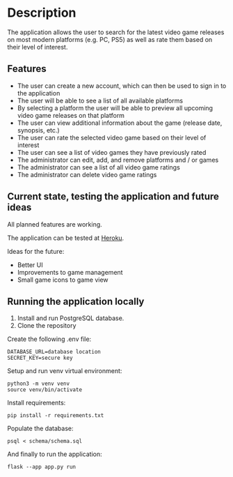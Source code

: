 # Description

The application allows the user to search for the latest video game releases on most modern platforms (e.g. PC, PS5) as well as rate them based on their level of interest.

## Features

- The user can create a new account, which can then be used to sign in to the application
- The user will be able to see a list of all available platforms
- By selecting a platform the user will be able to preview all upcoming video game releases on that platform
- The user can view additional information about the game (release date, synopsis, etc.)
- The user can rate the selected video game based on their level of interest
- The user can see a list of video games they have previously rated
- The administrator can edit, add, and remove platforms and / or games
- The administrator can see a list of all video game ratings
- The administrator can delete video game ratings

## Current state, testing the application and future ideas

All planned features are working.

The application can be tested at [Heroku](https://game-release-search.herokuapp.com/).

Ideas for the future:

- Better UI
- Improvements to game management
- Small game icons to game view

## Running the application locally

1. Install and run PostgreSQL database.
2. Clone the repository

Create the following .env file:

```
DATABASE_URL=database location
SECRET_KEY=secure key
```

Setup and run venv virtual environment:

```
python3 -m venv venv
source venv/bin/activate
```

Install requirements:

```
pip install -r requirements.txt
```

Populate the database:

```
psql < schema/schema.sql
```

And finally to run the application:

```
flask --app app.py run
```
